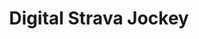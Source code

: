 ---
layout: post
title: Digital Strava Jockey
frontpage: false
thumb: /digital-strava-jockey/digital-strava-jockey.png
overview: Want to run faster but can't? Fake it till you make it.
---